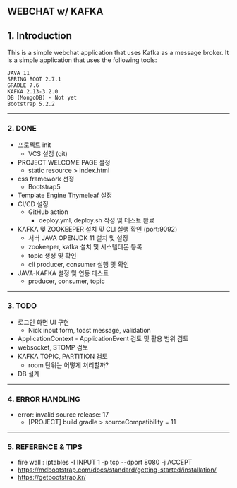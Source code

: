 ## WEBCHAT w/ KAFKA 



## 1. Introduction

This is a simple webchat application that uses Kafka as a message broker. It is a simple application that uses the following tools:
```
JAVA 11
SPRING BOOT 2.7.1
GRADLE 7.6
KAFKA 2.13-3.2.0
DB (MongoDB) - Not yet
Bootstrap 5.2.2
```

---

### 2. DONE

* 프로젝트 init
  - VCS 설정 (git)
* PROJECT WELCOME PAGE 설정
  - static resource > index.html
* css framework 선정
  - Bootstrap5
* Template Engine Thymeleaf 설정
* CI/CD 설정
  - GitHub action
    +  deploy.yml, deploy.sh 작성 및 테스트 완료
* KAFKA 및 ZOOKEEPER 설치 및 CLI 실행 확인 (port:9092)
  - 서버 JAVA OPENJDK 11 설치 및 설정
  - zookeeper, kafka 설치 및 시스템데몬 등록
  - topic 생성 및 확인
  - cli producer, consumer 실행 및 확인
* JAVA-KAFKA 설정 및 연동 테스트
  - producer, consumer, topic


---

### 3. TODO

* 로그인 화면 UI 구현
  * Nick input form, toast message, validation
* ApplicationContext - ApplicationEvent 검토 및 활용 범위 검토  
* websocket, STOMP 검토
* KAFKA TOPIC, PARTITION 검토 
  - room 단위는 어떻게 처리할까?
* DB 설계


---

### 4. ERROR HANDLING

* error: invalid source release: 17
  - [PROJECT] build.gradle > sourceCompatibility = 11
  

---

### 5. REFERENCE & TIPS

* fire wall : iptables -I INPUT 1 -p tcp --dport 8080 -j ACCEPT
* https://mdbootstrap.com/docs/standard/getting-started/installation/ 
* https://getbootstrap.kr/


